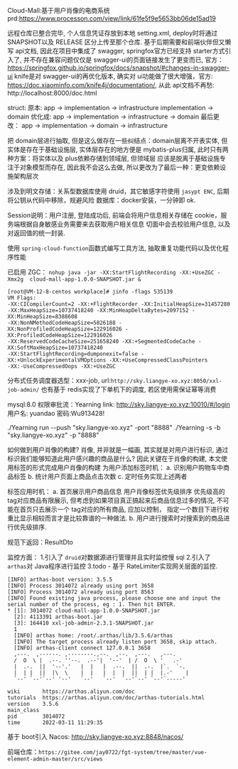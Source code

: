  Cloud-Mall:基于用户肖像的电商系统
prd:https://www.processon.com/view/link/61fe5f9e5653bb06de15ad19

远程仓库已整合完毕, 个人信息凭证存放到本地 setting.xml, deploy时将通过 SNAPSHOT以及 RELEASE
区分上传至那个仓库.
基于后期需要和前端伙伴但又懒写 api文档, 因此在项目中集成了 swagger, springfox官方已经支持 starter方式引入了, 并不存在兼容问题仅仅是
swagger-ui的页面链接发生了更变而已, 官方：https://springfox.github.io/springfox/docs/snapshot/#changes-in-swagger-ui
knife是对 swagger-ui的再优化版本, 确实对 ui功能做了很大增强，官方: https://doc.xiaominfo.com/knife4j/documentation/,
从此 api文档不再愁: http://localhost:8000/doc.html

struct:
原本:
app -> implementation -> infrastructure
implementation -> domain
优化成:
app -> implementation -> infrastructure -> domain
最后更改：
app -> implementation -> domain -> infrastructure

把 domain层进行抽取, 但是这么做存在一些纠结点：domain层离不开表实体, 但实体是存在于基础设施层,
实体层存在的地方便是 mybatis-plus归属, 此时只有两种方案：将实体以及 plus依赖存储到领域层, 但领域层
应该是脱离于基础设施专注于对象模型而存在, 因此我不会这么去做,
所以更改为了最后一种：更变依赖设施架构层次


涉及到明文存储：关系型数据库使用 druid，其它敏感字符使用 `jasypt ENC`, 后期将公钥从代码中移除，规避风险
数据库：docker安装，一分钟即 ok.

Session说明：用户注册, 登陆成功后, 前端会将用户信息相关存储在 cookie，服务端根据自身敏感业务需要来去获取用户相关信息
切面中会去校验用户信息, 以及对返回值的统一封装.

使用 `spring-cloud-function`函数式编写工具方法, 抽取重复功能代码以及优化程序性能

已启用 ZGC：
`nohup java -jar -XX:StartFlightRecording -XX:+UseZGC -Xmx2g  cloud-mall-app-1.0.0-SNAPSHOT.jar &`
```shell
[root@VM-12-8-centos workplace]# jinfo -flags 535139
VM Flags:
-XX:CICompilerCount=2 -XX:+FlightRecorder -XX:InitialHeapSize=31457280 
-XX:MaxHeapSize=10737418240 -XX:MinHeapDeltaBytes=2097152 -XX:MinHeapSize=8388608 
-XX:NonNMethodCodeHeapSize=5826188 -XX:NonProfiledCodeHeapSize=122916026 -XX:ProfiledCodeHeapSize=122916026 
-XX:ReservedCodeCacheSize=251658240 -XX:+SegmentedCodeCache -XX:SoftMaxHeapSize=10737418240 
-XX:StartFlightRecording=dumponexit=false -XX:+UnlockExperimentalVMOptions -XX:+UseCompressedClassPointers 
-XX:-UseCompressedOops -XX:+UseZGC
```

分布式任务调度器选型：xxx-job, url:`http://sky.liangye-xo.xyz:8050/xxl-job-admin/`
也有基于 redis实现了下单机下的调度, 若区使用需保证幂等消费

mysql:8.0
权限审批流：Yearning
link: http://sky.liangye-xo.xyz:10010/#/login
用户名: yuandao
密码:Wu913428!

./Yearning run --push "sky.liangye-xo.xyz" -port "8888"
./Yearning -s -b "sky.liangye-xo.xyz" -p "8888"

如何做到用户肖像的构建? 肖像, 并非就是一幅画, 其实就是对用户进行标识, 通过标识我们能够知道此用户感兴趣的商品是什么?
因此关键在于肖像的构建, 本文使用标签的形式完成用户肖像的构建
为用户添加标签时机：
a. 识别用户购物车中商品标签
b. 统计用户页面上商品点击次数
c. 定时任务实现上述两者

标签应用时机：
a. 首页展示用户商品信息
用户肖像标签优先级排序
优先级高的 tag对应商品有限展示, 但考虑到如果项目真正搞起来后商品信息过多的情况, 不可能在首页只去展示一个
tag对应的所有商品, 应加以控制， 指定一个数目下进行权重比显示相较而言才是比较靠谱的一种做法.
b. 用户进行搜索时对搜索到的商品进行优先级排序.

规范下返回：ResultDto

监控方面：
1.引入了 `druid`对数据源进行管理并且实时监控慢 sql
2.引入了 `arthas`对 Java程序进行监控
3.todo - 基于 RateLimiter实现网关层面的监控.

```shell
[INFO] arthas-boot version: 3.5.5
[INFO] Process 3014072 already using port 3658
[INFO] Process 3014072 already using port 8563
[INFO] Found existing java process, please choose one and input the serial number of the process, eg : 1. Then hit ENTER.
* [1]: 3014072 cloud-mall-app-1.0.0-SNAPSHOT.jar
  [2]: 4113391 arthas-boot.jar
  [3]: 164410 xxl-job-admin-2.3.1-SNAPSHOT.jar
  1
  [INFO] arthas home: /root/.arthas/lib/3.5.6/arthas
  [INFO] The target process already listen port 3658, skip attach.
  [INFO] arthas-client connect 127.0.0.1 3658
  ,---.  ,------. ,--------.,--.  ,--.  ,---.   ,---.
  /  O  \ |  .--. ''--.  .--'|  '--'  | /  O  \ '   .-'
  |  .-.  ||  '--'.'   |  |   |  .--.  ||  .-.  |`.  `-.
  |  | |  ||  |\  \    |  |   |  |  |  ||  | |  |.-'    |
  `--' `--'`--' '--'   `--'   `--'  `--'`--' `--'`-----'

wiki       https://arthas.aliyun.com/doc
tutorials  https://arthas.aliyun.com/doc/arthas-tutorials.html
version    3.5.6
main_class
pid        3014072
time       2022-03-11 11:29:35
```

基于 boot引入 Nacos: http://sky.liangye-xo.xyz:8848/nacos/

前端仓库：`https://gitee.com/jay0722/fgt-system/tree/master/vue-element-admin-master/src/views`













































